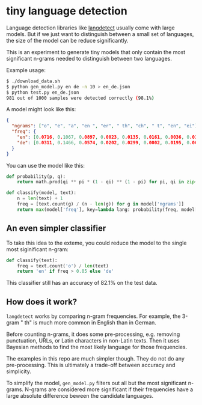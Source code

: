 # tiny language detection

Language detection libraries like
[langdetect](https://github.com/DoodleBears/langdetect/) usually come with
large models. But if we just want to distinguish between a small set of
languages, the size of the model can be reduce significantly.

This is an experiment to generate tiny models that only contain the most
significant n-grams needed to distinguish between two languages.

Example usage:

```sh
$ ./download_data.sh
$ python gen_model.py en de -n 10 > en_de.json
$ python test.py en_de.json
981 out of 1000 samples were detected correctly (98.1%)
```

A model might look like this:

```json
{
  "ngrams": ["o", "e", "a", "en ", "er", " th", "ch", " t", "en", "ei"],
  "freq": {
    "en": [0.0716, 0.1067, 0.0897, 0.0023, 0.0135, 0.0161, 0.0036, 0.0164, 0.0079, 0.0009],
    "de": [0.0311, 0.1466, 0.0574, 0.0202, 0.0299, 0.0002, 0.0195, 0.0006, 0.0233, 0.0159]
  }
}
```

You can use the model like this:

```py
def probability(p, q):
    return math.prod(qi ** pi * (1 - qi) ** (1 - pi) for pi, qi in zip(p, q))

def classify(model, text):
    n = len(text) + 1
    freq = [text.count(g) / (n - len(g)) for g in model['ngrams']]
    return max(model['freq'], key=lambda lang: probability(freq, model['freq'][lang]))
```

## An even simpler classifier

To take this idea to the exteme, you could reduce the model to the single most
siginificant n-gram:

```py
def classify(text):
    freq = text.count('o') / len(text)
    return 'en' if freq > 0.05 else 'de'
```

This classifier still has an accuracy of 82.1% on the test data.

## How does it work?

`langdetect` works by comparing n-gram frequencies. For example, the 3-gram
" th" is much more common in English than in German.

Before counting n-grams, it does some pre-processing, e.g. removing
punctuation, URLs, or Latin characters in non-Latin texts. Then it uses
Bayesian methods to find the most likely language for those frequencies.

The examples in this repo are much simpler though. They do not do any
pre-processing. This is ultimately a trade-off between accuracy and simplicity.

To simplify the model, `gen_model.py` filters out all but the most significant
n-grams. N-grams are considered more significant if their frequencies have a
large absolute difference beween the candidate languages.
